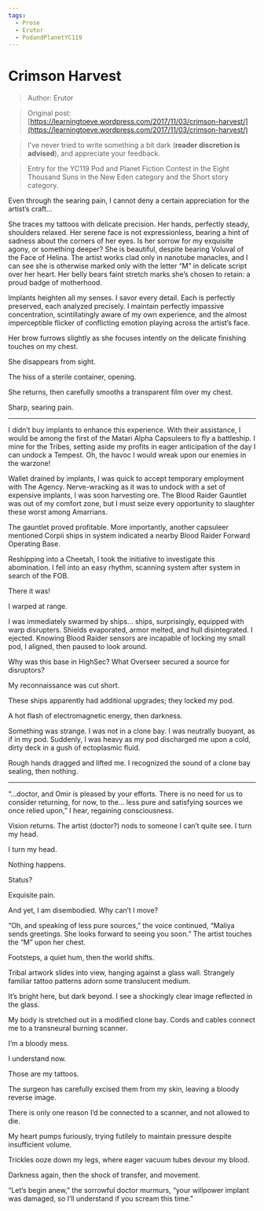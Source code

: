 ```yaml
---
tags:
  - Prose
  - Erutor
  - PodandPlanetYC119
---
```


# Crimson Harvest

> Author: Erutor

> Original post: [https://learningtoeve.wordpress.com/2017/11/03/crimson-harvest/](https://learningtoeve.wordpress.com/2017/11/03/crimson-harvest/)

> I’ve never tried to write something a bit dark (**reader discretion is advised**),  and appreciate your feedback.

> Entry for the YC119 Pod and Planet Fiction Contest in the Eight Thousand Suns in the New Eden category and the Short story category.


Even through the searing pain, I cannot deny a certain appreciation for the artist’s craft…

She traces my tattoos with delicate precision. Her hands, perfectly steady, shoulders relaxed. Her serene face is not expressionless, bearing a hint of sadness about the corners of her eyes. Is her sorrow for my exquisite agony, or something deeper? She is beautiful, despite bearing Voluval of the Face of Helina. The artist works clad only in nanotube manacles, and I can see she is otherwise marked only with the letter “M” in delicate script over her heart. Her belly bears faint stretch marks she’s chosen to retain: a proud badge of motherhood.

Implants heighten all my senses. I savor every detail. Each is perfectly preserved, each analyzed precisely. I maintain perfectly impassive concentration, scintillatingly aware of my own experience, and the almost imperceptible flicker of conflicting emotion playing across the artist’s face.

Her brow furrows slightly as she focuses intently on the delicate finishing touches on my chest.

She disappears from sight.

The hiss of a sterile container, opening.

She returns, then carefully smooths a transparent film over my chest.

Sharp, searing pain.

______________________________

I didn’t buy implants to enhance this experience. With their assistance, I would be among the first of the Matari Alpha Capsuleers to fly a battleship. I mine for the Tribes, setting aside my profits in eager anticipation of the day I can undock a Tempest. Oh, the havoc I would wreak upon our enemies in the warzone!

Wallet drained by implants, I was quick to accept temporary employment with The Agency. Nerve-wracking as it was to undock with a set of expensive implants, I was soon harvesting ore. The Blood Raider Gauntlet was out of my comfort zone, but I must seize every opportunity to slaughter these worst among Amarrians.

The gauntlet proved profitable. More importantly, another capsuleer mentioned Corpii ships in system indicated a nearby Blood Raider Forward Operating Base.

Reshipping into a Cheetah, I took the initiative to investigate this abomination. I fell into an easy rhythm, scanning system after system in search of the FOB.

There it was!

I warped at range.

I was immediately swarmed by ships… ships, surprisingly, equipped with warp disrupters. Shields evaporated, armor melted, and hull disintegrated. I ejected. Knowing Blood Raider sensors are incapable of locking my small pod, I aligned, then paused to look around.

Why was this base in HighSec? What Overseer secured a source for disruptors?

My reconnaissance was cut short.

These ships apparently had additional upgrades; they locked my pod.

A hot flash of electromagnetic energy, then darkness.

Something was strange. I was not in a clone bay. I was neutrally buoyant, as if in my pod. Suddenly, I was heavy as my pod discharged me upon a cold, dirty deck in a gush of ectoplasmic fluid.

Rough hands dragged and lifted me. I recognized the sound of a clone bay sealing, then nothing.

______________________________

“…doctor, and Omir is pleased by your efforts. There is no need for us to consider returning, for now, to the… less pure and satisfying sources we once relied upon,” I hear, regaining consciousness.

Vision returns. The artist (doctor?) nods to someone I can’t quite see. I turn my head.

I turn my head.

Nothing happens.

Status?

Exquisite pain.

And yet, I am disembodied. Why can’t I move?

“Oh, and speaking of less pure sources,” the voice continued, “Maliya sends greetings. She looks forward to seeing you soon.” The artist touches the “M” upon her chest.

Footsteps, a quiet hum, then the world shifts.

Tribal artwork slides into view, hanging against a glass wall. Strangely familiar tattoo patterns adorn some translucent medium.

It’s bright here, but dark beyond. I see a shockingly clear image reflected in the glass.

My body is stretched out in a modified clone bay. Cords and cables connect me to a transneural burning scanner.

I’m a bloody mess.

I understand now.

Those are my tattoos.

The surgeon has carefully excised them from my skin, leaving a bloody reverse image.

There is only one reason I’d be connected to a scanner, and not allowed to die.

My heart pumps furiously, trying futilely to maintain pressure despite insufficient volume.

Trickles ooze down my legs, where eager vacuum tubes devour my blood.

Darkness again, then the shock of transfer, and movement.

“Let’s begin anew,” the sorrowful doctor murmurs, “your willpower implant was damaged, so I’ll understand if you scream this time.”